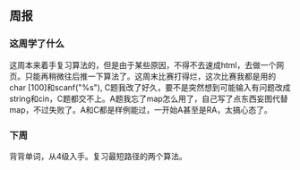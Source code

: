 ## 周报
### 这周学了什么
这周本来着手复习算法的，但是由于某些原因，不得不去速成html，去做一个网页。只能再稍微往后推一下算法了。这周末比赛打得烂，这次比赛我都是用的char [100]和scanf("%s"), C题我改了好久，要不是突然想到可能输入有问题改成string和cin，C题都交不上。A题我忘了map怎么用了，自己写了点东西妄图代替map，不过失败了。A和C都是样例能过，一开始A甚至是RA，太搞心态了。

### 下周
背背单词，从4级入手。复习最短路径的两个算法。
